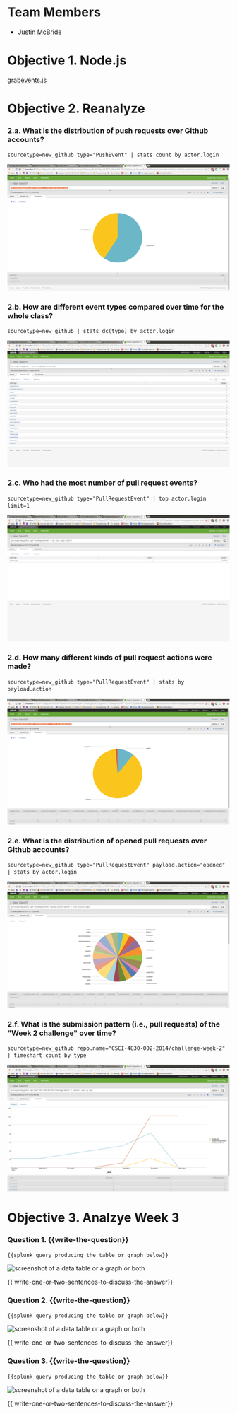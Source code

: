 # Team Members

* [Justin McBride](https://github.com/dare599z)

# Objective 1. Node.js

[grabevents.js](grabevents.js)

# Objective 2. Reanalyze

### 2.a. What is the distribution of push requests over Github accounts?
```
sourcetype=new_github type="PushEvent" | stats count by actor.login
```
![screenshot of a data table or a graph or both](obj2a.png?raw=true) 

### 2.b. How are different event types compared over time for the whole class?
```
sourcetype=new_github | stats dc(type) by actor.login
```
![screenshot of a data table or a graph or both](obj2b.png?raw=true) 

### 2.c. Who had the most number of pull request events?
```
sourcetype=new_github type="PullRequestEvent" | top actor.login limit=1
```
![screenshot of a data table or a graph or both](obj2c.png?raw=true) 

### 2.d. How many different kinds of pull request actions were made?
```
sourcetype=new_github type="PullRequestEvent" | stats by payload.action
```
![screenshot of a data table or a graph or both](obj2d.png?raw=true) 

### 2.e. What is the distribution of opened pull requests over Github accounts?
```
sourcetype=new_github type="PullRequestEvent" payload.action="opened" | stats by actor.login
```
![screenshot of a data table or a graph or both](obj2e.png?raw=true) 

### 2.f. What is the submission pattern (i.e., pull requests) of the "Week 2 challenge" over time?
```
sourcetype=new_github repo.name="CSCI-4830-002-2014/challenge-week-2" | timechart count by type
```
![screenshot of a data table or a graph or both](obj2f.png?raw=true) 


# Objective 3. Analzye Week 3

### Question 1. {{write-the-question}}
```
{{splunk query producing the table or graph below}}
```
![screenshot of a data table or a graph or both](image.png?raw=true) 

{{ write-one-or-two-sentences-to-discuss-the-answer}}

### Question 2. {{write-the-question}}
```
{{splunk query producing the table or graph below}}
```
![screenshot of a data table or a graph or both](image.png?raw=true) 

{{ write-one-or-two-sentences-to-discuss-the-answer}}

### Question 3. {{write-the-question}}
```
{{splunk query producing the table or graph below}}
```
![screenshot of a data table or a graph or both](image.png?raw=true) 

{{ write-one-or-two-sentences-to-discuss-the-answer}}
